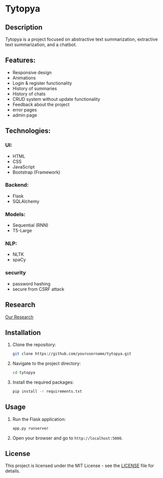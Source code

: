 # Tytopya

## Description
Tytopya is a project focused on abstractive text summarization, extractive text summarization, and a chatbot.

## Features:
- Responsive design
- Animations
- Login & register functionality
- History of summaries
- History of chats
- CRUD system without update functionality
- Feedback about the project
- error pages
- admin page
## Technologies:
### UI:
- HTML
- CSS
- JavaScript
- Bootstrap (Framework)

### Backend:
- Flask
- SQLAlchemy

### Models:
- Sequential (RNN)
- T5-Large

### NLP:
- NLTK
- spaCy

### security
- password hashing
- secure from CSRF attack

## Research
[Our Research](https://drive.google.com/file/d/1ITdAK8VfUG73gKDb3NsjtkKbkFqShuMP/view)

## Installation
1. Clone the repository:
    ```bash
    git clone https://github.com/yourusername/tytopya.git
    ```
2. Navigate to the project directory:
    ```bash
    cd tytopya
    ```
3. Install the required packages:
    ```bash
    pip install -r requirements.txt
    ```

## Usage
1. Run the Flask application:
    ```bash
    app.py runserver
    ```
2. Open your browser and go to `http://localhost:5000`.



## License
This project is licensed under the MIT License - see the [LICENSE](LICENSE) file for details.

